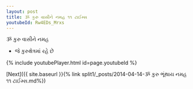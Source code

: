 ```yaml
---
layout: post
title: ૐ કુરુ વાસીને નમહ ૧૧ ટાઈમ્સ
youtubeId: Rw4EDs_Mrxs
---
```

 
 
 ૐ કુરુ વાસીને નમહ  
 
 -  જે કુરુક્ષેત્રમાં રહે છે 
 
  
 
  
 
 
 
 
 
 


{% include youtubePlayer.html id=page.youtubeId %}
 
[Next]({{ site.baseurl }}{% link  split1/_posts/2014-04-14-ૐ કુરુ ભૂંથાય નમહ ૧૧ ટાઈમ્સ.md%})
 
